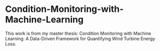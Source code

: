 # Condition-Monitoring-with-Machine-Learning
This work is from my master thesis: Condition Monitoring with Machine Learning: A Data-Driven Framework for Quantifying Wind Turbine Energy Loss.
